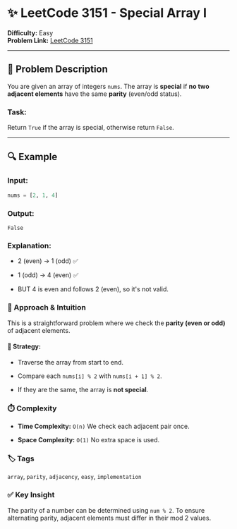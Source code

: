 # ✨ LeetCode 3151 - Special Array I

**Difficulty:** Easy  
**Problem Link:** [LeetCode 3151](https://leetcode.com/problems/special-array-i)

---

## 🧩 Problem Description

You are given an array of integers `nums`. The array is **special** if **no two adjacent elements** have the same **parity** (even/odd status).

### Task:
Return `True` if the array is special, otherwise return `False`.

---

## 🔍 Example

### Input:
```python
nums = [2, 1, 4]
```

### Output:
`False`

### Explanation:

- 2 (even) → 1 (odd) ✅

- 1 (odd) → 4 (even) ✅

- BUT 4 is even and follows 2 (even), so it's not valid.

### 🧠 Approach & Intuition
This is a straightforward problem where we check the **parity (even or odd)** of adjacent elements.

#### 🔧 Strategy:

- Traverse the array from start to end.

- Compare each `nums[i] % 2` with `nums[i + 1] % 2`.

- If they are the same, the array is **not special**.

### ⏱️ Complexity

- **Time Complexity:** `O(n)`
We check each adjacent pair once.

- **Space Complexity:** `O(1)`
No extra space is used.

### 🏷️ Tags
`array`, `parity`, `adjacency`, `easy`, `implementation`

### ✅ Key Insight
The parity of a number can be determined using `num % 2`. To ensure alternating parity, adjacent elements must differ in their mod 2 values.
